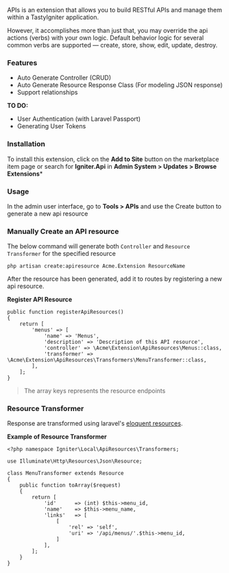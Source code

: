  APIs is an extension that allows you to build RESTful APIs and manage them within a TastyIgniter application.

However, it accomplishes more than just that, you may override the api actions (verbs) with your own logic. 
Default behavior logic for several common verbs are supported — create, store, show, edit, update, destroy. 

### Features
- Auto Generate Controller (CRUD)
- Auto Generate Resource Response Class (For modeling JSON response)
- Support relationships

**TO DO:**
- User Authentication (with Laravel Passport)
- Generating User Tokens

### Installation

To install this extension, click on the **Add to Site** button on the marketplace item page or search for **Igniter.Api** in **Admin System > Updates > Browse Extensions***

### Usage
In the admin user interface, go to **Tools > APIs** and use the Create button to generate a new api resource

### Manually Create an API resource

The below command will generate both `Controller` and `Resource Transformer` for the specified resource

```
php artisan create:apiresource Acme.Extension ResourceName
```

After the resource has been generated, add it to routes by registering a new api resource.

**Register API Resource**
```
public function registerApiResources()
{
    return [
        'menus' => [
            'name' => 'Menus',
            'description' => 'Description of this API resource',
            'controller' => \Acme\Extension\ApiResources\Menus::class,
            'transformer' => \Acme\Extension\ApiResources\Transformers\MenuTransformer::class,
        ],
    ];
}
```

> The array keys represents the resource endpoints

### Resource Transformer

Response are transformed using laravel's [eloquent resources](https://laravel.com/docs/eloquent-resources).

**Example of Resource Transformer**

```
<?php namespace Igniter\Local\ApiResources\Transformers;

use Illuminate\Http\Resources\Json\Resource;

class MenuTransformer extends Resource
{
	public function toArray($request)
	{
	    return [
	        'id'      => (int) $this->menu_id,
	        'name'    => $this->menu_name,
            'links'   => [
                [
                    'rel' => 'self',
                    'uri' => '/api/menus/'.$this->menu_id,
                ]
            ],
	    ];
	}
}
```
